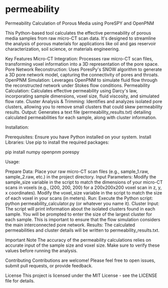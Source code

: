 # permeability
Permeability Calculation of Porous Media using PoreSPY and OpenPNM

This Python-based tool calculates the effective permeability of porous media samples from raw micro-CT scan data. It's designed to streamline the analysis of porous materials for applications like oil and gas reservoir characterization, soil science, or materials engineering.

Key Features
Micro-CT Integration: Processes raw micro-CT scan files, transforming voxel information into a 3D representation of the pore space.
Pore Network Reconstruction: Uses PoresPy's SNOW algorithm to generate a 3D pore network model, capturing the connectivity of pores and throats.
OpenPNM Simulation: Leverages OpenPNM to simulate fluid flow through the reconstructed network under Stokes flow conditions.
Permeability Calculation: Calculates effective permeability using Darcy's law, incorporating sample dimensions, voxel size, fluid viscosity, and simulated flow rate.
Cluster Analysis & Trimming: Identifies and analyzes isolated pore clusters, allowing you to remove small clusters that could skew permeability results.
Output: Generates a text file (permeability_results.txt) detailing calculated permeabilities for each sample, along with cluster information.

Installation:

Prerequisites: Ensure you have Python installed on your system.
Install Libraries: Use pip to install the required packages:

pip install numpy openpnm porespy

Usage:

Prepare Data: Place your raw micro-CT scan files (e.g., sample_1.raw, sample_2.raw, etc.) in the project directory.
Input Parameters:
Modify the sample_size variable in the script to match the dimensions of your micro-CT scans in voxels (e.g., (200, 200, 200) for a 200x200x200 voxel scan in z, y, x coordinates).
Modify the voxel_size variable in the script to match the size of each voxel in your scans (in meters).
Run: Execute the Python script: python permeability_calculator.py (or whatever you name it).
Cluster Input: The script will print information about the isolated clusters found in each sample. You will be prompted to enter the size of the largest cluster for each sample. This is important to ensure that the flow simulation considers the main interconnected pore network.
Results: The calculated permeabilities and cluster details will be written to permeability_results.txt.

Important Note
The accuracy of the permeability calculations relies on accurate input of the sample size and voxel size. Make sure to verify these values before running the analysis.

Contributing
Contributions are welcome! Please feel free to open issues, submit pull requests, or provide feedback.

License
This project is licensed under the MIT License - see the LICENSE file for details.
